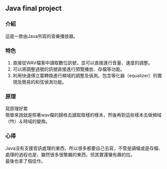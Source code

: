 ## Java final project

### 介紹
這是一款由Java所寫的音樂播放器。

### 特色
1. 直接從WAV檔案中讀取數位訊號，並可以直接進行音量、速度的調整。
2. 可以將調整過號的訊號直接進行預覽播放、存檔等功能。
3. 利用快速傅立葉轉換進行頻域的調整及偵測。包含等化器（equalizer）的實現及簡易的和弦偵測功能。

### 原理
寫原理好累<br>
簡單來說就是照著wav檔的歸格去讀取取樣的樣本，然後再對這些樣本去做頻域（fft）＆時域的變換。<br>

### 心得
Java沒有支援音訊處理的東西，所以很多都要自己去寫，不管是讀檔或是存檔、處理的過程也是，雖然很多很繁雜的東西，但其實還蠻有趣的拉。<br>
最後也拿了個佳作。